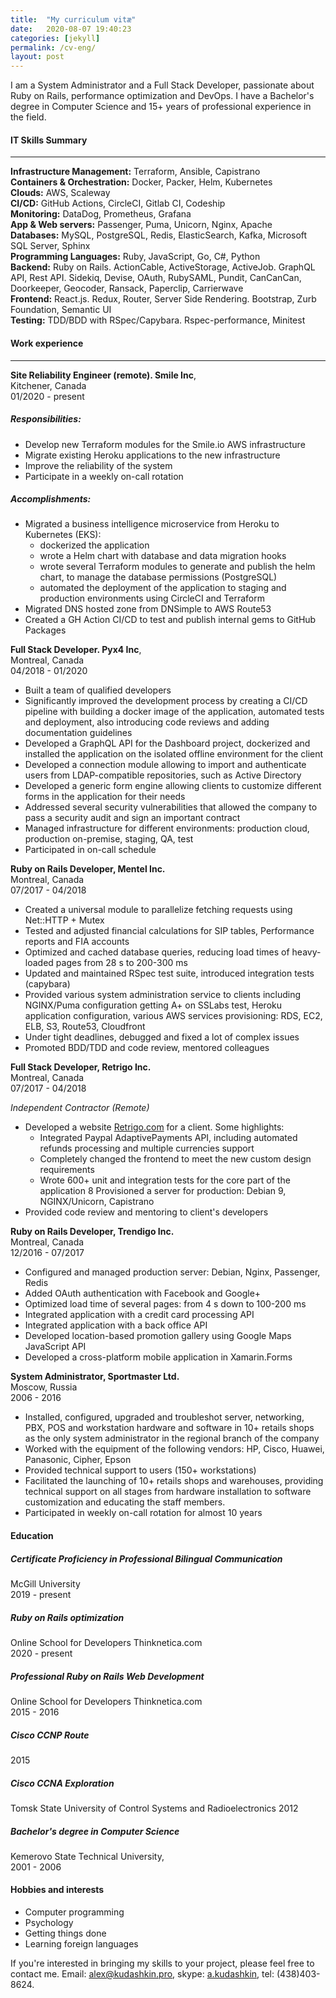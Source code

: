 ```yaml
---
title:  "My curriculum vitæ"
date:   2020-08-07 19:40:23
categories: [jekyll]
permalink: /cv-eng/
layout: post
---
```

I am a System Administrator and a Full Stack Developer, passionate about Ruby on Rails, performance optimization and DevOps. I have a Bachelor's degree in Computer Science and 15+ years of professional experience in the field.

#### **IT Skills Summary**
---
**Infrastructure Management:** Terraform, Ansible, Capistrano  
**Containers & Orchestration:** Docker, Packer, Helm, Kubernetes  
**Clouds:** AWS, Scaleway  
**CI/CD:** GitHub Actions, CircleCI, Gitlab CI, Codeship  
**Monitoring:** DataDog, Prometheus, Grafana  
**App & Web servers:** Passenger, Puma, Unicorn, Nginx, Apache  
**Databases:** MySQL, PostgreSQL, Redis, ElasticSearch, Kafka, Microsoft SQL Server, Sphinx  
**Programming Languages:** Ruby, JavaScript, Go, C#, Python  
**Backend:** Ruby on Rails. ActionCable, ActiveStorage, ActiveJob. GraphQL API, Rest API. Sidekiq, Devise, OAuth,
RubySAML, Pundit, CanCanCan, Doorkeeper, Geocoder, Ransack, Paperclip, Carrierwave  
**Frontend:** React.js. Redux, Router, Server Side Rendering. Bootstrap, Zurb Foundation, Semantic UI  
**Testing:** TDD/BDD with RSpec/Capybara. Rspec-performance, Minitest  

#### **Work experience**  
---

**Site Reliability Engineer (remote). Smile Inc**,  
Kitchener, Canada  
01/2020 - present

##### Responsibilities:
* Develop new Terraform modules for the Smile.io AWS infrastructure
* Migrate existing Heroku applications to the new infrastructure
* Improve the reliability of the system
* Participate in a weekly on-call rotation

##### Accomplishments:
* Migrated a business intelligence microservice from Heroku to Kubernetes (EKS):
  * dockerized the application
  * wrote a Helm chart with database and data migration hooks
  * wrote several Terraform modules to generate and publish the helm chart, to manage the database permissions (PostgreSQL)
  * automated the deployment of the application to staging and production environments using CircleCI and Terraform
* Migrated DNS hosted zone from DNSimple to AWS Route53
* Created a GH Action CI/CD to test and publish internal gems to GitHub Packages

**Full Stack Developer. Pyx4 Inc**,  
Montreal, Canada  
04/2018 - 01/2020

* Built a team of qualified developers
* Significantly improved the development process by creating a CI/CD pipeline with
building a docker image of the application, automated tests and deployment, also
introducing code reviews and adding documentation guidelines
* Developed a GraphQL API for the Dashboard project, dockerized and installed the
application on the isolated offline environment for the client
* Developed a connection module allowing to import and authenticate users from LDAP-compatible repositories, such as Active Directory
* Developed a generic form engine allowing clients to customize different forms in the application for their needs
* Addressed several security vulnerabilities that allowed the company to pass a security audit and sign an important contract
* Managed infrastructure for different environments: production cloud, production on-premise, staging, QA, test
* Participated in on-call schedule

**Ruby on Rails Developer, Mentel Inc.**  
Montreal, Canada  
07/2017 - 04/2018

* Created a universal module to parallelize fetching requests using Net::HTTP + Mutex
* Tested and adjusted financial calculations for SIP tables, Performance reports and FIA accounts
* Optimized and cached database queries, reducing load times of heavy-loaded pages
from 28 s to 200-300 ms
* Updated and maintained RSpec test suite, introduced integration tests (capybara)
* Provided various system administration service to clients including NGINX/Puma
configuration getting A+ on SSLabs test, Heroku application configuration, various AWS
services provisioning: RDS, EC2, ELB, S3, Route53, Cloudfront
* Under tight deadlines, debugged and fixed a lot of complex issues
* Promoted BDD/TDD and code review, mentored colleagues


**Full Stack Developer, Retrigo Inc.**  
Montreal, Canada  
07/2017 - 04/2018

_Independent Contractor (Remote)_

* Developed a website [Retrigo.com](https://retrigo.com) for a client. Some highlights:
  * Integrated Paypal AdaptivePayments API, including automated refunds processing
and multiple currencies support
  * Completely changed the frontend to meet the new custom design requirements
  * Wrote 600+ unit and integration tests for the core part of the application
  8 Provisioned a server for production: Debian 9, NGINX/Unicorn, Capistrano
* Provided code review and mentoring to client's developers


**Ruby on Rails Developer, Trendigo Inc.**  
Montreal, Canada  
12/2016 - 07/2017

* Configured and managed production server: Debian, Nginx, Passenger, Redis
* Added OAuth authentication with Facebook and Google+
* Optimized load time of several pages: from 4 s down to 100-200 ms
* Integrated application with a credit card processing API
* Integrated application with a back office API
* Developed location-based promotion gallery using Google Maps JavaScript API
* Developed a cross-platform mobile application in Xamarin.Forms


**System Administrator, Sportmaster Ltd.**  
Moscow, Russia  
2006 - 2016

* Installed, configured, upgraded and troubleshot server, networking, PBX, POS and
workstation hardware and software in 10+ retails shops as the only system
administrator in the regional branch of the company
* Worked with the equipment of the following vendors: HP, Cisco, Huawei, Panasonic, Cipher, Epson
* Provided technical support to users (150+ workstations)
* Facilitated the launching of 10+ retails shops and warehouses, providing technical support on all stages from hardware installation to software customization and educating the staff members.
* Participated in weekly on-call rotation for almost 10 years

#### **Education**

##### Certificate Proficiency in Professional Bilingual Communication
McGill University  
2019 - present

##### Ruby on Rails optimization
Online School for Developers Thinknetica.com  
2020 - present

##### Professional Ruby on Rails Web Development
Online School for Developers Thinknetica.com  
2015 - 2016

##### Cisco CCNP Route
2015

##### Cisco CCNA Exploration
Tomsk State University of Control Systems and Radioelectronics
2012

##### Bachelor's degree in Computer Science 
Kemerovo State Technical University,  
2001 - 2006

#### **Hobbies and interests**
* Computer programming
* Psychology
* Getting things done
* Learning foreign languages

If you're interested in bringing my skills to your project, please feel free to contact me. Email: [alex@kudashkin.pro](mailto:alex@kudashkin.pro), skype: [a.kudashkin](skype:a.kudashkin?call), tel: (438)403-8624.

